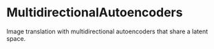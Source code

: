 # MultidirectionalAutoencoders
Image translation with multidirectional autoencoders that share a latent space.
